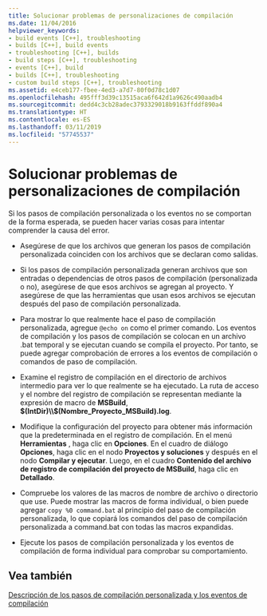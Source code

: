 ```yaml
---
title: Solucionar problemas de personalizaciones de compilación
ms.date: 11/04/2016
helpviewer_keywords:
- build events [C++], troubleshooting
- builds [C++], build events
- troubleshooting [C++], builds
- build steps [C++], troubleshooting
- events [C++], build
- builds [C++], troubleshooting
- custom build steps [C++], troubleshooting
ms.assetid: e4ceb177-fbee-4ed3-a7d7-80f0d78c1d07
ms.openlocfilehash: 495fff3d39c13515aca6f642d1a9626c490aadb4
ms.sourcegitcommit: dedd4c3cb28adec3793329018b9163ffddf890a4
ms.translationtype: HT
ms.contentlocale: es-ES
ms.lasthandoff: 03/11/2019
ms.locfileid: "57745537"
---
```

# <a name="troubleshooting-build-customizations"></a>Solucionar problemas de personalizaciones de compilación

Si los pasos de compilación personalizada o los eventos no se comportan de la forma esperada, se pueden hacer varias cosas para intentar comprender la causa del error.

- Asegúrese de que los archivos que generan los pasos de compilación personalizada coinciden con los archivos que se declaran como salidas.

- Si los pasos de compilación personalizada generan archivos que son entradas o dependencias de otros pasos de compilación (personalizada o no), asegúrese de que esos archivos se agregan al proyecto. Y asegúrese de que las herramientas que usan esos archivos se ejecutan después del paso de compilación personalizada.

- Para mostrar lo que realmente hace el paso de compilación personalizada, agregue `@echo on` como el primer comando. Los eventos de compilación y los pasos de compilación se colocan en un archivo .bat temporal y se ejecutan cuando se compila el proyecto. Por tanto, se puede agregar comprobación de errores a los eventos de compilación o comandos de paso de compilación.

- Examine el registro de compilación en el directorio de archivos intermedio para ver lo que realmente se ha ejecutado. La ruta de acceso y el nombre del registro de compilación se representan mediante la expresión de macro de **MSBuild**, **$(IntDir)\\$(Nombre_Proyecto_MSBuild).log**.

- Modifique la configuración del proyecto para obtener más información que la predeterminada en el registro de compilación. En el menú **Herramientas** , haga clic en **Opciones**. En el cuadro de diálogo **Opciones**, haga clic en el nodo **Proyectos y soluciones** y después en el nodo **Compilar y ejecutar**. Luego, en el cuadro **Contenido del archivo de registro de compilación del proyecto de MSBuild**, haga clic en **Detallado**.

- Compruebe los valores de las macros de nombre de archivo o directorio que use. Puede mostrar las macros de forma individual, o bien puede agregar `copy %0 command.bat` al principio del paso de compilación personalizada, lo que copiará los comandos del paso de compilación personalizada a command.bat con todas las macros expandidas.

- Ejecute los pasos de compilación personalizada y los eventos de compilación de forma individual para comprobar su comportamiento.

## <a name="see-also"></a>Vea también

[Descripción de los pasos de compilación personalizada y los eventos de compilación](../ide/understanding-custom-build-steps-and-build-events.md)
